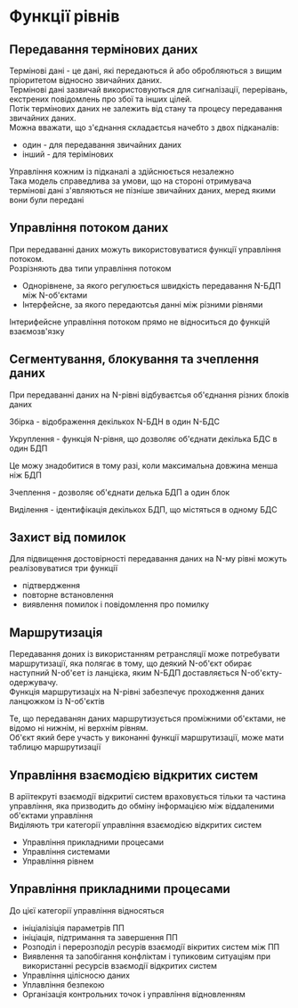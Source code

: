 # Функції рівнів

## Передавання термінових даних

Термінові дані - це дані, які передаються й або обробляються з вищим пріоритетом відносно звичайних даних.  
Термінові дані зазвичай використовуються для сигналізації, перерівань, екстрених повідомлень про збої та інших цілей.  
Потік термінових даних не залежить від стану та процесу передавання звичайних даних.  
Можна вважати, що з'єднання складаєтсья начебто з двох підканалів:

- один - для передавання звичайних даних
- інший - для терімінових

Управління кожним із підканалі а здійснюється незалежно  
Така модель справедлива за умови, що на стороні отримувача термінові дані з'являються не пізніше звичайних даних, меред якими вони були передані

## Управління потоком даних

При передаванні даних можуть використовуватися функції управління потоком.  
Розрізняють два типи управління потоком

- Однорівнене, за якого регулюється швидкість передавання N-БДП між N-об'єктами
- Інтерфейсне, за якого передаютсья данні між різними рівнями

Інтерифейсне управління потоком прямо не відноситься до функцій взаємозв'язку  

## Сегментування, блокування та зчеплення даних

При передаванні даних на N-рівні відбуваєтсья об'єднання різних блоків даних

Збірка - відображення декількох N-БДН в один N-БДС

Укруплення - функція  N-рівня, що дозволяє об'єднати декілька БДС в один БДП

Це можу знадобитися в тому разі, коли максимальна довжина менша ніж БДП

Зчеплення - дозволяє об'єднати делька БДП а один блок

Виділення - ідентифікація декількох БДП, що містяться в одному БДС

## Захист від помилок

Для підвищення достовірності передавання даних на N-му рівні можуть реалізовуватися три функції

- підтвердження
- повторне встановлення
- виявлення помилок і повідомлення про помилку

## Маршрутизація

Передавання доних із використанням ретрансляції може потребувати маршрутизації, яка полягає в тому, що деякий N-об'єкт обирає наступний N-об'єет із ланцієка, яким N-БДП доставляється N-об'єкту-одержувачу.  
Функція маршрутизаціх на N-рівні забезпечує проходження даних ланцюжком із N-об'єктів

Те, що передаванян даних маршрутизується проміжними об'єктами, не відомо ні нижнім, ні верхнім рівням.  
Об'єкт який бере участь у виконанні функції маршрутизації, може мати таблицю маршрутизації

## Управління взаємодією відкритих систем

В арїітекруті взаємодії відкритиї систем враховується тільки та частина управління, яка призводить до обміну інформацією між віддаленими об'єктами управління  
Виділяють три категорії управління взаємодією відкритих систем

- Управління прикладними процесами
- Управління системами
- Управління рівнем

## Управління прикладними процесами

До цієї категорії управління відносяться

- ініціалізіція параметрів ПП
- ініціація, підтримання та завершення ПП
- Розподіл і перерозподіл ресурів взаємодії вікритих систем між ПП
- Виявлення та запобігання конфліктам і тупиковим ситуаціям при використанні ресурсів взаємодії відкритих систем
- Управління цілісносю даних
- Уплавління безпекою
- Організація контрольних точок і управління відновленням
